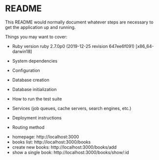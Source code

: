 # README

This README would normally document whatever steps are necessary to get the
application up and running.

Things you may want to cover:

* Ruby version
ruby 2.7.0p0 (2019-12-25 revision 647ee6f091) [x86_64-darwin18]
* System dependencies

* Configuration

* Database creation

* Database initialization

* How to run the test suite

* Services (job queues, cache servers, search engines, etc.)

* Deployment instructions

* Routing method

- homepage: http://localhost:3000
- books list: http://localhost:3000/books
- create new books: http://localhost:3000/books/add
- show a single book: http://localhost:3000/books/show/:id
